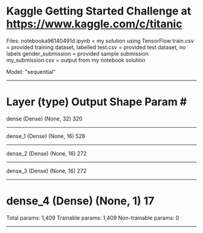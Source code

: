 # Kaggle Getting Started Challenge at https://www.kaggle.com/c/titanic

Files:
 notebooka96140491d.ipynb = my solution using TensorFlow
 train.csv = provided training dataset, labelled
 test.csv = provided test dataset, no labels
 gender_submission = provided sample submission
 my_submission.csv = output from my notebook solution

Model: "sequential"
_________________________________________________________________
Layer (type)                 Output Shape              Param #   
=================================================================
dense (Dense)                (None, 32)                320       
_________________________________________________________________
dense_1 (Dense)              (None, 16)                528       
_________________________________________________________________
dense_2 (Dense)              (None, 16)                272       
_________________________________________________________________
dense_3 (Dense)              (None, 16)                272       
_________________________________________________________________
dense_4 (Dense)              (None, 1)                 17        
=================================================================
Total params: 1,409
Trainable params: 1,409
Non-trainable params: 0
_________________________________________________________________
